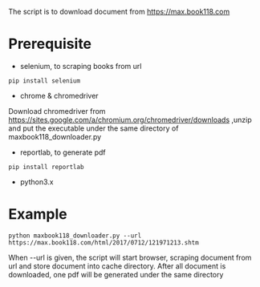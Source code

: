The script is to download document from https://max.book118.com

# Prerequisite
* selenium, to scraping books from url

`pip install selenium`

* chrome & chromedriver

Download chromedriver from https://sites.google.com/a/chromium.org/chromedriver/downloads ,unzip and put the executable under the same directory of maxbook118_downloader.py 

* reportlab, to generate pdf

`pip install reportlab`

* python3.x

# Example 
`python maxbook118_downloader.py --url https://max.book118.com/html/2017/0712/121971213.shtm`

When --url is given, the script will start browser, scraping document from url and store document into cache directory. After all document is downloaded, one pdf will be generated under the same directory
